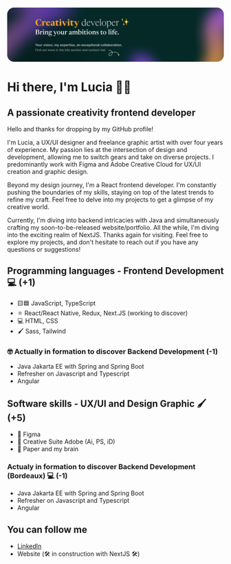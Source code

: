 
![Design and development](https://github.com/LuciaBOURQUE/LuciaBOURQUE/blob/main/Github%20cover.png)

# Hi there, I'm Lucia 👋🏽

## A passionate creativity frontend developer
Hello and thanks for dropping by my GitHub profile!

I'm Lucia, a UX/UI designer and freelance graphic artist with over four years of experience. My passion lies at the intersection of design and development, allowing me to switch gears and take on diverse projects. I predominantly work with Figma and Adobe Creative Cloud for UX/UI creation and graphic design.

Beyond my design journey, I'm a React frontend developer. I'm constantly pushing the boundaries of my skills, staying on top of the latest trends to refine my craft. Feel free to delve into my projects to get a glimpse of my creative world.

Currently, I'm diving into backend intricacies with Java and simultaneously crafting my soon-to-be-released website/portfolio. All the while, I'm diving into the exciting realm of NextJS.
Thanks again for visiting. Feel free to explore my projects, and don't hesitate to reach out if you have any questions or suggestions!

## Programming languages - Frontend Development 💻 (+1)
- 🟨🟦 JavaScript, TypeScript
- ⚛️ React/React Native, Redux, Next.JS (working to discover)
- 💻 HTML, CSS
- 🖌️ Sass, Tailwind

### 🤓 Actually in formation to discover Backend Development (-1)
- Java Jakarta EE with Spring and Spring Boot
- Refresher on Javascript and Typescript
- Angular

## Software skills - UX/UI and Design Graphic 🖌️(+5)
- 🧩 Figma
- 🎨 Creative Suite Adobe (Ai, PS, iD)
- 🧠 Paper and my brain

### Actualy in formation to discover Backend Development (Bordeaux) 💻 (-1)
- Java Jakarta EE with Spring and Spring Boot
- Refresher on Javascript and Typescript
- Angular

## You can follow me
- [LinkedIn](https://www.linkedin.com/in/luciabourque-devweb/)
- Website (🛠 in construction with NextJS 🛠)
